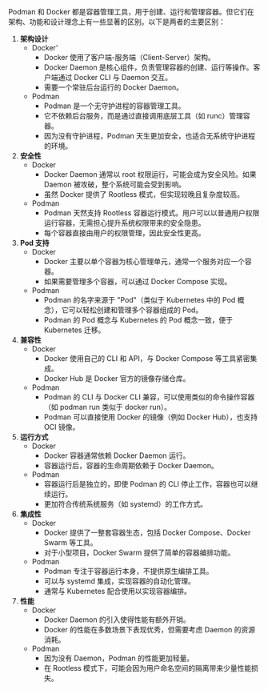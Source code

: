 Podman 和 Docker 都是容器管理工具，用于创建、运行和管理容器。但它们在架构、功能和设计理念上有一些显著的区别。以下是两者的主要区别：
1. **架构设计**
   - Docker'
     - Docker 使用了客户端-服务端（Client-Server）架构。
     - Docker Daemon 是核心组件，负责管理容器的创建、运行等操作。客户端通过 Docker CLI 与 Daemon 交互。
     - 需要一个常驻后台运行的 Docker Daemon。
   - Podman
     - Podman 是一个无守护进程的容器管理工具。
     - 它不依赖后台服务，而是通过直接调用底层工具（如 runc）管理容器。
     - 因为没有守护进程，Podman 天生更加安全，也适合无系统守护进程的环境。
2. **安全性**
   - Docker
     - Docker Daemon 通常以 root 权限运行，可能会成为安全风险。如果 Daemon 被攻破，整个系统可能会受到影响。
     - 虽然 Docker 提供了 Rootless 模式，但实现较晚且复杂度较高。
   - Podman
     - Podman 天然支持 Rootless 容器运行模式。用户可以以普通用户权限运行容器，无需担心提升系统权限带来的安全隐患。
     - 每个容器直接由用户的权限管理，因此安全性更高。
3. **Pod 支持**
   - Docker
     - Docker 主要以单个容器为核心管理单元，通常一个服务对应一个容器。
     - 如果需要管理多个容器，可以通过 Docker Compose 实现。
   - Podman
     - Podman 的名字来源于 "Pod"（类似于 Kubernetes 中的 Pod 概念），它可以轻松创建和管理多个容器组成的 Pod。
     - Podman 的 Pod 概念与 Kubernetes 的 Pod 概念一致，便于 Kubernetes 迁移。
4. **兼容性**
   - Docker
     - Docker 使用自己的 CLI 和 API，与 Docker Compose 等工具紧密集成。
     - Docker Hub 是 Docker 官方的镜像存储仓库。
   - Podman
     - Podman 的 CLI 与 Docker CLI 兼容，可以使用类似的命令操作容器（如 podman run 类似于 docker run）。
     - Podman 可以直接使用 Docker 的镜像（例如 Docker Hub），也支持 OCI 镜像。
5. **运行方式**
   - Docker
     - Docker 容器通常依赖 Docker Daemon 运行。
     - 容器运行后，容器的生命周期依赖于 Docker Daemon。
   - Podman
     - 容器运行后是独立的，即使 Podman 的 CLI 停止工作，容器也可以继续运行。
     - 更加符合传统系统服务（如 systemd）的工作方式。
6. **集成性**
   - Docker
     - Docker 提供了一整套容器生态，包括 Docker Compose、Docker Swarm 等工具。
     - 对于小型项目，Docker Swarm 提供了简单的容器编排功能。
   - Podman
     - Podman 专注于容器运行本身，不提供原生编排工具。
     - 可以与 systemd 集成，实现容器的自动化管理。
     - 通常与 Kubernetes 配合使用以实现容器编排。
7. **性能**
   - Docker
     - Docker Daemon 的引入使得性能有额外开销。
     - Docker 的性能在多数场景下表现优秀，但需要考虑 Daemon 的资源消耗。
   - Podman
     - 因为没有 Daemon，Podman 的性能更加轻量。
     - 在 Rootless 模式下，可能会因为用户命名空间的隔离带来少量性能损失。
